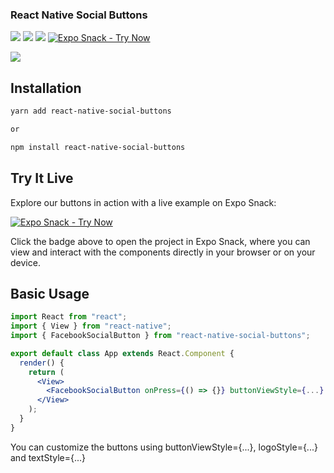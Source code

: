 ### React Native Social Buttons

![](https://img.shields.io/npm/dm/react-native-social-buttons)
![](https://img.shields.io/npm/v/react-native-social-buttons)
![](https://img.shields.io/github/contributors/virtumonde/react-native-social-buttons)
[![Expo Snack - Try Now](https://img.shields.io/badge/Expo%20Snack-Try%20Now-blue?style=flat&logo=expo)](https://snack.expo.dev/@angelxmoreno/react-native-social-buttons-example)

<p>
<img src="https://github.com/virtumonde/react-native-social-buttons/blob/master/react-native-social-buttons-preview.png?raw=true" />
</p>

## Installation

```bash
yarn add react-native-social-buttons

or

npm install react-native-social-buttons
```

## Try It Live

Explore our buttons in action with a live example on Expo Snack:

[![Expo Snack - Try Now](https://img.shields.io/badge/Expo%20Snack-Try%20Now-blue?style=flat&logo=expo)](https://snack.expo.dev/@angelxmoreno/react-native-social-buttons-example)

Click the badge above to open the project in Expo Snack, where you can view and interact with the components directly in your browser or on your device.

## Basic Usage

```jsx
import React from "react";
import { View } from "react-native";
import { FacebookSocialButton } from "react-native-social-buttons";

export default class App extends React.Component {
  render() {
    return (
      <View>
        <FacebookSocialButton onPress={() => {}} buttonViewStyle={...} logoStyle={...} textStyle={...} />
      </View>
    );
  }
}
```

You can customize the buttons using buttonViewStyle={...}, logoStyle={...} and textStyle={...}

